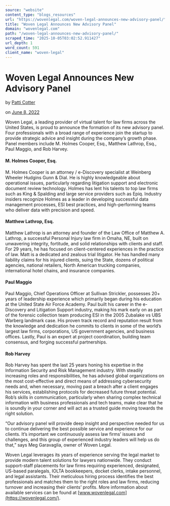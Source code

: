 ```yaml
---
source: "website"
content_type: "blogs_resources"
url: "https://wovenlegal.com/woven-legal-announces-new-advisory-panel/"
title: "Woven Legal Announces New Advisory Panel"
domain: "wovenlegal.com"
path: "/woven-legal-announces-new-advisory-panel/"
scraped_time: "2025-10-05T03:02:52.911427"
url_depth: 1
word_count: 591
client_name: "woven-legal"
---
```


# Woven Legal Announces New Advisory Panel

by [Patti Cotter](https://wovenlegal.com/author/patti-cotter/)

on [June 8, 2022](https://wovenlegal.com/2022/06/08/)

Woven Legal, a leading provider of virtual talent for law firms across the United States, is proud to announce the formation of its new advisory panel. Four professionals with a broad range of experience join the startup to provide strategic advice and insight during the company’s growth phase. Panel members include M. Holmes Cooper, Esq., Matthew Lathrop, Esq., Paul Maggio, and Rob Harvey.

#### M. Holmes Cooper, Esq.

M. Holmes Cooper is an attorney / e-Discovery specialist at Weinberg Wheeler Hudgins Gunn & Dial. He is highly knowledgeable about operational issues, particularly regarding litigation support and electronic document review technology. Holmes has lent his talents to top law firms such as King & Spalding and large service providers such as Epiq. Industry insiders recognize Holmes as a leader in developing successful data management processes, ESI best practices, and high-performing teams who deliver data with precision and speed.

#### Matthew Lathrop, Esq.

Matthew Lathrop is an attorney and founder of the Law Office of Matthew A. Lathrop, a successful Personal Injury law firm in Omaha, NE, built on unwavering integrity, fortitude, and solid relationships with clients and staff. For 29 years, he has focused on client-centered experiences in the practice of law. Matt is a dedicated and zealous trial litigator. He has handled many liability claims for his injured clients, suing the State, dozens of political agencies, national retailers, North American trucking companies, international hotel chains, and insurance companies.

#### Paul Maggio

Paul Maggio, Chief Operations Officer at Sullivan Strickler, possesses 20+ years of leadership experience which primarily began during his education at the United State Air Force Academy. Paul built his career in the e-Discovery and Litigation Support industry, making his mark early on as part of the forensic collection team producing ESI in the 2005 Zubalake vs UBS Warberg landmark case. His proven track record and reputation result from the knowledge and dedication he commits to clients in some of the world’s largest law firms, corporations, US government agencies, and business offices. Lastly, Paul is an expert at project coordination, building team consensus, and forging successful partnerships.

#### Rob Harvey

Rob Harvey has spent the last 25 years honing his expertise in the Information Security and Risk Management industry. With steadily increasing roles and responsibilities, he has advised global organizations on the most cost-effective and direct means of addressing cybersecurity needs and, when necessary, moving past a breach after a client engages his services, establishing protocols for decreased future threat potential. Rob’s skills in communication, particularly when sharing complex technical information with business professionals and tech teams, make clear that he is soundly in your corner and will act as a trusted guide moving towards the right solution.

“Our advisory panel will provide deep insight and perspective needed for us to continue delivering the best possible service and experience for our clients. It’s important we continuously assess law firms’ issues and challenges, and this group of experienced industry leaders will help us do that,” says Meg Garavaglia, owner of Woven Legal.

Woven Legal leverages its years of experience serving the legal market to provide modern talent solutions for lawyers nationwide. They conduct support-staff placements for law firms requiring experienced, designated, US-based paralegals, IOLTA bookkeepers, docket clerks, intake personnel, and legal assistants. Their meticulous hiring process identifies the best professionals and matches them to the right roles and law firms, reducing turnover and increasing their clients’ profits. More information about available services can be found at [www.wovenlegal.com](https://wovenlegal.com/).
